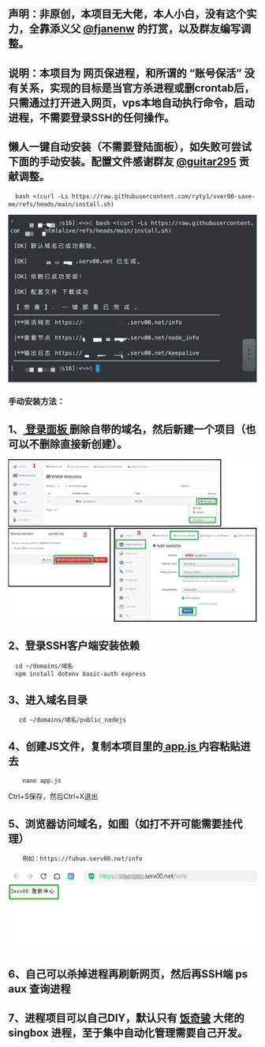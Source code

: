   ##  声明：非原创，本项目无大佬，本人小白，没有这个实力，全靠添义父 [@fjanenw](https://t.me/fjanenw) 的打赏，以及群友编写调整。

  ##  说明：本项目为 网页保进程，和所谓的 “账号保活” 没有关系，实现的目标是当官方杀进程或删crontab后，只需通过打开进入网页，vps本地自动执行命令，启动进程，不需要登录SSH的任何操作。
  
  ##  懒人一键自动安装（不需要登陆面板），如失败可尝试下面的手动安装。配置文件感谢群友 [@guitar295](https://t.me/guitar295) 贡献调整。
      bash <(curl -Ls https://raw.githubusercontent.com/ryty1/sver00-save-me/refs/heads/main/install.sh)

![Image Description](https://github.com/ryty1/alist-log/blob/main/github_images/0.jpg?raw=true)

  ### 手动安装方法：
  ## 1、[ 登录面板 ](https://panel.serv00.com) 删除自带的域名，然后新建一个项目（也可以不删除直接新创建）。
![Image Description](https://github.com/ryty1/alist-log/blob/main/github_images/1.png?raw=true)
       
  ## 2、登录SSH客户端安装依赖
      cd ~/domains/域名
      npm install dotenv basic-auth express

  ## 3、进入域名目录
       cd ~/domains/域名/public_nodejs
       
  ## 4、创建JS文件，复制本项目里的[ app.js ](https://github.com/ryty1/sver00-keeps-alive/blob/main/app.js)内容粘贴进去
        nano app.js

 Ctrl+S保存，然后Ctrl+X退出

  ## 5、浏览器访问域名，如图（如打不开可能需要挂代理）
        例如：https://fuhuo.serv00.net/info
![Image Description](https://github.com/ryty1/alist-log/blob/main/github_images/3.png?raw=true)

  ## 6、自己可以杀掉进程再刷新网页，然后再SSH端 ps aux 查询进程
  
  ## 7、进程项目可以自己DIY，默认只有 [饭奇骏](https://github.com/frankiejun/serv00-play) 大佬的 singbox 进程，至于集中自动化管理需要自己开发。
        
